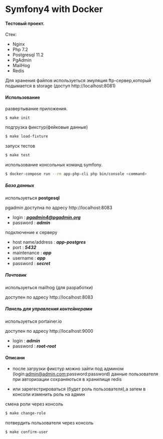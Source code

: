 # Symfony4 with Docker

#### Тестовый проект.
Стек:
  - Nginx
  - Php 7.2
  - Postgresql 11.2
  - PgAdmin
  - MailHog
  - Redis

Для хранения файлов используеться эмуляция ftp-сервер,который подымается
в storage (доступ http://localhost:8081)
#### Использование
развертывание приложения.

```sh
$ make init
```
подгрузка фикстур(фейковые данные)
```sh
$ make load-fixture
```
запуск тестов
```sh
$ make test
```
использование консольных команд symfony.

```sh
$ docker-compose run --rm app-php-cli php bin/console <command>
```
##### База данных
используеться **postgesql**

pgadmin доступна по адресу http://localhost:8083

- login : ***pgadmin4@pgadmin.org***
- password : ***admin***

подключение к серверу

- host name/address : ***app-postgres***
- port : ***5432***
- maintenance : ***app***
- username : ***app***
- password : ***secret***

##### Почтовик
используеться mailhog (для разработки)

доступен по адресу http://localhost:8083

##### Панель для управления контейнерами
используеться portainer.io

доступен по адресу http://localhost:9000

- login : ***admin***
- password : ***root-root***

#### Описани

- после загрузки фикстур можно зайти под админом
(login:admin@admin.com;password:password)
данные пользователя при авторизации сохраняються в хранилище redis

- или зарегестрироваться (будет роль пользователя),а затем в консоли изменить роль на админ

смена роли через консоль
```sh
$ make change-role
```

потвердить пользователя через консоль
```sh
$ make confirm-user
```
